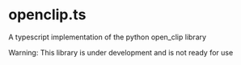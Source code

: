 # openclip.ts
A typescript implementation of the python open_clip library

Warning: This library is under development and is not ready for use
